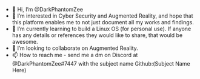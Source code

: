 - 👋 Hi, I’m @DarkPhantomZee
- 👀 I’m interested in Cyber Security and Augmented Reality, and hope that this platform enables me to not just document all my works and findings.
- 🌱 I’m currently learning to build a Linux OS (for personal use). If anyone has any details or references they would like to share, that would be awesome.
- 💞️ I’m looking to collaborate on Augmented Reality.
- 📫 How to reach me - send me a dm on Discord at @DarkPhantomZee#7447 with the subject name Github:(Subject Name Here)

<!---
DarkPhantomZee/DarkPhantomZee is a ✨ special ✨ repository because its `README.md` (this file) appears on your GitHub profile.
You can click the Preview link to take a look at your changes.
--->
